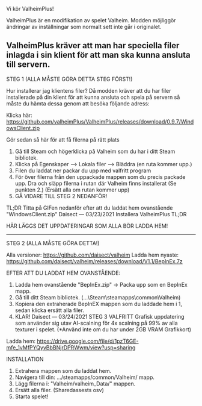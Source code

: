 Vi kör ValheimPlus!

ValheimPlus är en modifikation av spelet Valheim.
Modden möjliggör ändringar av inställningar som normalt sett inte går i originalet.

ValheimPlus kräver att man har speciella filer inlagda i sin klient för att man ska kunna ansluta till servern.
-------------------------------------------------------------------------------------------
STEG 1 (ALLA MÅSTE GÖRA DETTA STEG FÖRST!)

Hur installerar jag klientens filer?
Då modden kräver att du har filer installerade på din klient för att kunna ansluta och spela på servern så måste du hämta dessa genom att besöka följande adress:

Klicka här: https://github.com/valheimPlus/ValheimPlus/releases/download/0.9.7/WindowsClient.zip 

Gör sedan så här för att få filerna på rätt plats
1. Gå till Steam och högerklicka på Valheim som du har i ditt Steam bibliotek.
2. Klicka på Egenskaper --> Lokala filer --> Bläddra (en ruta kommer upp.)
3. Filen du laddat ner packar du upp med valfritt program
4. För över filerna från den uppackade mappen som du precis packade upp. Dra och släpp filerna i rutan där Valheim finns installerat (Se punkten 2.) (Ersätt alla om rutan kommer upp)
5. GÅ VIDARE TILL STEG 2 NEDANFÖR!

TL;DR
Titta på GIFen nedanför efter att du laddat hem ovanstående "WindowsClient.zip"
Daisect — 03/23/2021
Installera ValheimPlus TL;DR

HÄR LÄGGS DET UPPDATERINGAR SOM ALLA BÖR LADDA HEM!

-------------------------------------------------------------------------------------------
STEG 2 (ALLA MÅSTE GÖRA DETTA!)

Alla versioner: https://github.com/daisect/valheim
Ladda hem nyaste: https://github.com/daisect/valheim/releases/download/V1.1/BepInEx.7z

EFTER ATT DU LADDAT HEM OVANSTÅENDE:
1. Ladda hem ovanstående "BepInEx.zip" -> Packa upp som en BepInEx mapp.
2. Gå till ditt Steam bibliotek. (...\Steam\steamapps\common\Valheim)
3. Kopiera den extraherade BepInEX mappen som du laddade hem i 1, sedan klicka ersätt alla filer.
4. KLAR!
Daisect — 03/24/2021
STEG 3 VALFRITT
Grafisk uppdatering som använder sig utav AI-scalning för 4x scalning på 99% av alla texturer i spelet. (*Använd inte om du har under 2GB VRAM Grafikkort)

Ladda hem: https://drive.google.com/file/d/1pzT6GE-mfe_1vMfPYQyvBbBNjrDPRWwm/view?usp=sharing

INSTALLATION
1. Extrahera mappen som du laddat hem.
2. Navigera till din: .../steamapps/common/Valheim/    mapp.
3. Lägg filerna i: "Valheim/valheim_Data/"   mappen.
4. Ersätt alla filer. (Sharedassests osv)
5. Starta spelet!